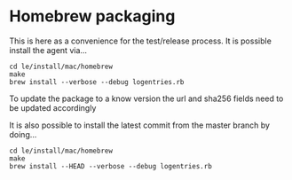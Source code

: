 Homebrew packaging
==================

This is here as a convenience for the test/release process. It is possible
install the agent via...

    cd le/install/mac/homebrew
    make
    brew install --verbose --debug logentries.rb

To update the package to a know version the url and sha256 fields need
to be updated accordingly

It is also possible to install the latest commit from the master branch
by doing...

    cd le/install/mac/homebrew
    make
    brew install --HEAD --verbose --debug logentries.rb
